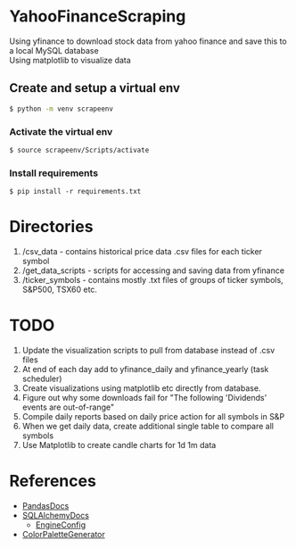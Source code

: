 # YahooFinanceScraping
Using yfinance to download stock data from yahoo finance and save this to a local MySQL database  
Using matplotlib to visualize data

## Create and setup a virtual env
```sh
$ python -m venv scrapeenv
```

### Activate the virtual env
```sh 
$ source scrapeenv/Scripts/activate
```

### Install requirements
```
$ pip install -r requirements.txt
```

# Directories

1. /csv_data - contains historical price data .csv files for each ticker symbol
2. /get_data_scripts - scripts for accessing and saving data from yfinance
3. /ticker_symbols - contains mostly .txt files of groups of ticker symbols, S&P500, TSX60 etc.

# TODO

1. Update the visualization scripts to pull from database instead of .csv files
2. At end of each day add to yfinance_daily and yfinance_yearly (task scheduler)
3. Create visualizations using matplotlib etc directly from database.
4. Figure out why some downloads fail for "The following 'Dividends' events are out-of-range"
5. Compile daily reports based on daily price action for all symbols in S&P
6. When we get daily data, create additional single table to compare all symbols
7. Use Matplotlib to create candle charts for 1d 1m data

# References

- [PandasDocs](https://pandas.pydata.org/docs/index.html)
- [SQLAlchemyDocs](https://docs.sqlalchemy.org/en/20/core/connections.html)
    - [EngineConfig](https://docs.sqlalchemy.org/en/20/core/engines.html#custom-dbapi-args)
- [ColorPaletteGenerator](http://vrl.cs.brown.edu/color)